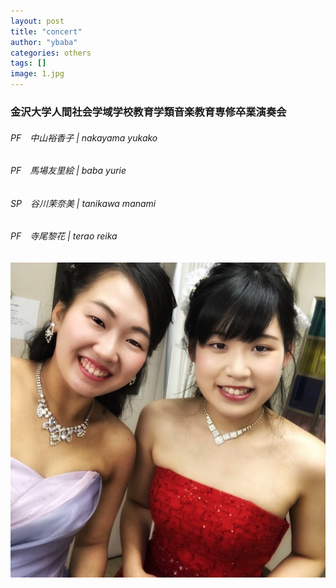 ```yaml
---
layout: post
title: "concert"
author: "ybaba"
categories: others
tags: []
image: 1.jpg
---
```


### 金沢大学人間社会学域学校教育学類音楽教育専修卒業演奏会<br>

###### PF　中山裕香子 | nakayama yukako<br>
###### PF　馬場友里絵 | baba yurie<br>
###### SP　谷川茉奈美 | tanikawa manami<br>
###### PF　寺尾黎花 | terao reika<br>

![画像](/assets/img/2.jpg)